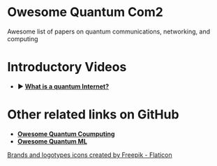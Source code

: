 # Owesome Quantum Com2
Awesome list of papers on quantum communications, networking, and computing


# Introductory Videos
<!-- - <img src="https://github.com/user-attachments/assets/4d07a54c-2aa7-4b0b-a283-48536610406d" alt="Youtube" width="18"/> <a href="https://www.youtube.com/watch?v=PCKoT9xcyXI" title="What is a quantum Internet?">What is a quantum Internet?</a> -->
- **▶️ [What is a quantum Internet?](https://www.youtube.com/watch?v=PCKoT9xcyXI)**

<!-- - [<img src="https://img.youtube.com/vi/VIDEO_ID/maxresdefault.jpg" alt="Video Thumbnail" width="50%">](https://www.youtube.com/watch?v=PCKoT9xcyXI) -->

# Other related links on GitHub
- **[Owesome Quantum Coumputing](https://github.com/desireevl/awesome-quantum-computing)**
- **[Owesome Quantum ML](https://github.com/krishnakumarsekar/awesome-quantum-machine-learning)**

<a href="https://www.flaticon.com/free-icons/brands-and-logotypes" title="brands and logotypes icons"> Brands and logotypes icons created by Freepik - Flaticon</a>
